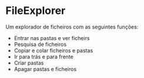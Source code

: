 # FileExplorer

Um explorador de ficheiros com as seguintes funções:
- Entrar nas pastas e ver ficheirs
- Pesquisa de ficheiros
- Copiar e colar ficheiros e pastas
- Ir para trás e para frente
- Criar pastas
- Apagar pastas e ficheiros

